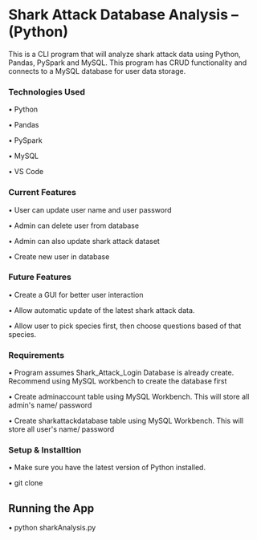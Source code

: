 # Shark Attack Database Analysis – (Python)

This is a CLI program that will analyze shark attack data using Python, Pandas, PySpark and MySQL. This program has CRUD functionality and connects to a MySQL database for user data storage.

### Technologies Used
  •	Python
  
  •	Pandas
  
  •	PySpark
  
  •	MySQL
  
  •	VS Code
  
### Current Features

  •	User can update user name and user password
  
  •	Admin can delete user from database
  
  •	Admin can also update shark attack dataset
  
  •	Create new user in database  
    
### Future Features

  • Create a GUI for better user interaction

  •	Allow automatic update of the latest shark attack data.
  
  •	Allow user to pick species first, then choose questions based of that species.
  
  ### Requirements
  
  •	Program assumes Shark_Attack_Login Database is already create. Recommend using MySQL workbench to create the database first
  
  • Create  adminaccount table using MySQL Workbench. This will store all admin's name/ password
  
  • Create sharkattackdatabase table using MySQL Workbench. This will  store all user's name/ password
        
  
  ### Setup & Installtion

  • Make sure you have the latest version of Python installed.

  • git clone <repo-url>
  
  ## Running the App
  
  • python sharkAnalysis.py
  
  
  
